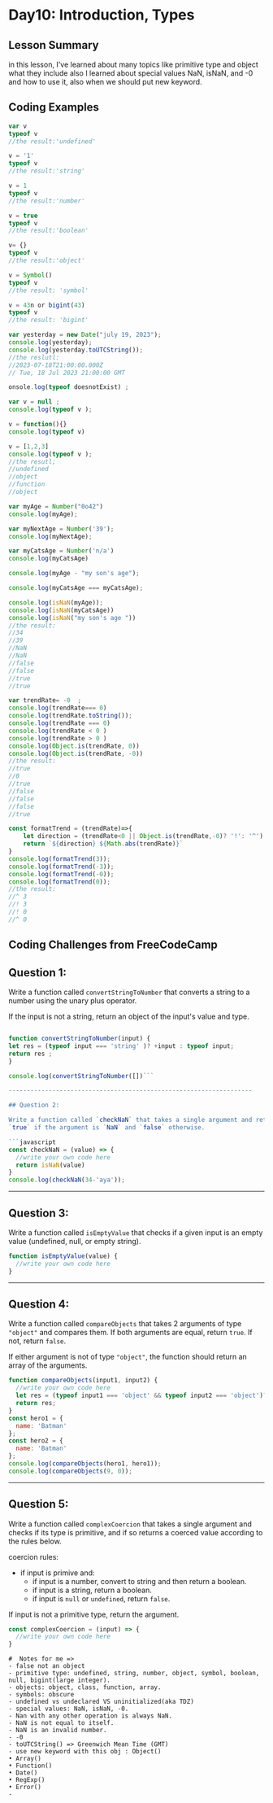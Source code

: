 # Day10: Introduction, Types


## Lesson Summary
in this lesson, I've learned about many topics like primitive type and object what they include also I learned about special values NaN, isNaN, and -0 and how to use it, also when we should put new keyword. 


## Coding Examples
```javascript
var v 
typeof v
//the result:'undefined'

v = '1'
typeof v
//the result:'string'

v = 1
typeof v
//the result:'number'

v = true
typeof v
//the result:'boolean'

v= {}
typeof v
//the result:'object'

v = Symbol()
typeof v
//the result: 'symbol'

v = 43n or bigint(43)
typeof v
//the result: 'bigint'

var yesterday = new Date("july 19, 2023");
console.log(yesterday);
console.log(yesterday.toUTCString());
//the reslutl:
//2023-07-18T21:00:00.000Z
// Tue, 18 Jul 2023 21:00:00 GMT

onsole.log(typeof doesnotExist) ; 

var v = null ; 
console.log(typeof v ); 

v = function(){}
console.log(typeof v)

v = [1,2,3]
console.log(typeof v );
//the resutl;
//undefined
//object
//function
//object

var myAge = Number("0o42")
console.log(myAge);

var myNextAge = Number('39');
console.log(myNextAge);

var myCatsAge = Number('n/a')
console.log(myCatsAge)

console.log(myAge - "my son's age");

console.log(myCatsAge === myCatsAge);

console.log(isNaN(myAge));
console.log(isNaN(myCatsAge))
console.log(isNaN("my son's age "))
//the result:
//34
//39
//NaN
//NaN
//false
//false
//true
//true

var trendRate= -0  ;
console.log(trendRate=== 0)
console.log(trendRate.toString());
console.log(trendRate === 0)
console.log(trendRate < 0 )
console.log(trendRate > 0 )
console.log(Object.is(trendRate, 0))
console.log(Object.is(trendRate, -0))
//the result:
//true
//0
//true
//false
//false
//false
//true

const formatTrend = (trendRate)=>{
    let direction = (trendRate<0 || Object.is(trendRate,-0)? '!': '^')
    return `${direction} ${Math.abs(trendRate)}`
}
console.log(formatTrend(3));
console.log(formatTrend(-3));
console.log(formatTrend(-0));
console.log(formatTrend(0));
//the result:
//^ 3
//! 3
//! 0
//^ 0
```

## Coding Challenges from FreeCodeCamp
## Question 1:

Write a function called `convertStringToNumber` that converts a string to a
number using the unary plus operator. 

If the input is not a string, return an object of the input's value and type.

```javascript

function convertStringToNumber(input) {
let res = (typeof input === 'string' )? +input : typeof input;
return res ;
}

console.log(convertStringToNumber([])```

-------------------------------------------------------------------

## Question 2:

Write a function called `checkNaN` that takes a single argument and returns
`true` if the argument is `NaN` and `false` otherwise. 

```javascript
const checkNaN = (value) => {
  //write your own code here
  return isNaN(value)
}
console.log(checkNaN(34-'aya'));
```

-------------------------------------------------------------------

## Question 3: 

Write a function called `isEmptyValue` that checks if a given input is an empty value (undefined,
null, or empty string). 

```javascript
function isEmptyValue(value) {
  //write your own code here
}
```

-------------------------------------------------------------------

## Question 4: 

Write a function called `compareObjects` that takes 2 arguments of type
`"object"` and compares them. If both arguments are equal, return `true`. If
not, return `false`.

If either argument is not of type `"object"`, the function should return an
array of the arguments. 

```javascript
function compareObjects(input1, input2) {
  //write your own code here
  let res = (typeof input1 === 'object' && typeof input2 === 'object')? Object.is(input1 , input2): [input1 , input2]
  return res; 
}
const hero1 = {
  name: 'Batman'
};
const hero2 = {
  name: 'Batman'
};
console.log(compareObjects(hero1, hero1));
console.log(compareObjects(9, 0));
```

-------------------------------------------------------------------

## Question 5: 

Write a function called `complexCoercion` that takes a single argument and
checks if its type is primitive, and if so returns a coerced value according to
the rules below.

coercion rules: 
- if input is primive and:
  - if input is a number, convert to string and then return a boolean. 
  - if input is a string, return a boolean.
  - if input is `null` or `undefined`, return `false`.

If input is not a primitive type, return the argument.

```javascript
const complexCoercion = (input) => {
  //write your own code here
}
```

```
#  Notes for me => 
- false not an object
- primitive type: undefined, string, number, object, symbol, boolean, null, bigint(large integer).
- objects: object, class, function, array. 
- symbols: obscure
- undefined vs undeclared VS uninitialized(aka TDZ)
- special values: NaN, isNaN, -0.
- Nan with any other operation is always NaN.
- NaN is not equal to itself.
- NaN is an invalid number.
- -0
- toUTCString() => Greenwich Mean Time (GMT)
- use new keyword with this obj : Object()
• Array()
• Function()
• Date()
• RegExp()
• Error()
- 


